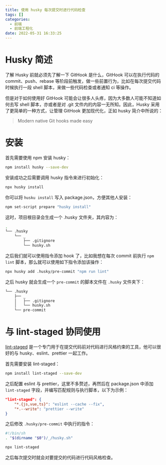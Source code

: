 ```yaml
---
title: 使用 husky 每次提交时进行代码检查
tags: []
categories:
  - 前端
  - 前端工程化
date: 2022-05-31 16:33:25
---
```

# Husky 简述

了解 Husky 前就必须先了解一下 GitHook 是什么，GitHook 可以在执行代码的 commit、push、rebase 等阶段前触发，做一些前置行为，比如在每次提交代码时候执行一段 shell 脚本，来做一些代码检查或者通知 ci 等操作。

但是对于如何使用好 GitHook 可能会让很多人头疼，因为大多数人可能不知道如何去写 shell 脚本，亦或者是对 .git 文件内的内容一无所知。因此，Husky 采用了更简单的一种方式，让管理 GitHook 更加现代化，正如 husky 简介中所说的：

> Modern native Git hooks made easy

# 安装

首先需要使用 npm 安装 husky：

```sh
npm install husky --save-dev
```

安装成功之后需要调用 husky 指令来进行初始化：

```sh
npx husky install
```

你可以将 `husku install` 写入 package.json，方便其他人安装：

```sh
npm set-script prepare "husky install"
```

这时，项目根目录会生成一个 .husky 文件夹，其内容为：

```sh
.
└── .husky
    └── _
        ├── .gitignore
        └── husky.sh
```

之后我们就可以使用指令添加 hook 了，比如我想在每次 commit 前执行 `npm lint` 脚本，那么就可以使用如下指令添加该操作：

```sh
npx husky add .husky/pre-commit "npm run lint"
```

之后 husky 就会生成一个 `pre-commit` 的脚本文件在 `.husky` 文件夹下：

```sh
└── .husky
    ├── _
    │   ├── .gitignore
    │   └── husky.sh
    └── pre-commit
```

# 与 lint-staged 协同使用

[lint-staged](https://github.com/okonet/lint-staged) 是一个专门用于在提交代码前对代码进行风格约束的工具，他可以很好的与 husky、eslint、prettier 一起工作。

首先需要安装 lint-staged：

```sh
npm install lint-staged --save-dev
```

之后配置 eslint 与 prettier，这里不多赘述，再然后在 package.json 中添加 `lint-staged` 字段，并编写匹配规则与执行脚本，以下为示例：

```json
"lint-staged": {
	"*.{js,vue,ts}": "eslint --cache --fix",
	"*.--write": "prettier --write"
}
```

之后修改 `.husky/pre-commit` 中执行的指令：

```sh
#!/bin/sh
. "$(dirname "$0")/_/husky.sh"

npx lint-staged
```

之后每次提交时就会对要提交的代码进行代码风格检查。